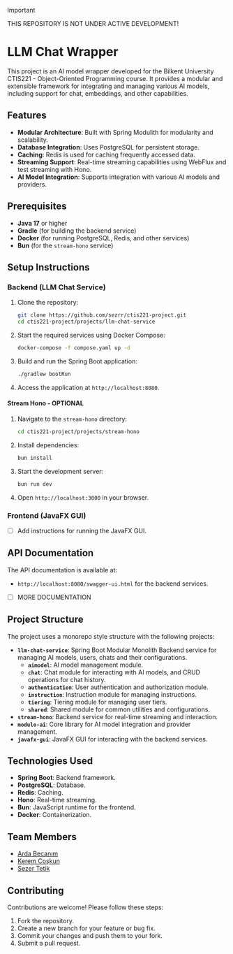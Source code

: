 > [!IMPORTANT]
> THIS REPOSITORY IS NOT UNDER ACTIVE DEVELOPMENT!

# LLM Chat Wrapper

This project is an AI model wrapper developed for the Bilkent University CTIS221 - Object-Oriented Programming course. It provides a modular and extensible framework for integrating and managing various AI models, including support for chat, embeddings, and other capabilities.

## Features

-   **Modular Architecture**: Built with Spring Modulith for modularity and scalability.
-   **Database Integration**: Uses PostgreSQL for persistent storage.
-   **Caching**: Redis is used for caching frequently accessed data.
-   **Streaming Support**: Real-time streaming capabilities using WebFlux and test streaming with Hono.
-   **AI Model Integration**: Supports integration with various AI models and providers.

## Prerequisites

-   **Java 17** or higher
-   **Gradle** (for building the backend service)
-   **Docker** (for running PostgreSQL, Redis, and other services)
-   **Bun** (for the `stream-hono` service)

## Setup Instructions

### Backend (LLM Chat Service)

1. Clone the repository:

    ```sh
    git clone https://github.com/sezrr/ctis221-project.git
    cd ctis221-project/projects/llm-chat-service
    ```

2. Start the required services using Docker Compose:

    ```sh
    docker-compose -f compose.yaml up -d
    ```

3. Build and run the Spring Boot application:

    ```sh
    ./gradlew bootRun
    ```

4. Access the application at `http://localhost:8080`.

#### Stream Hono - OPTIONAL

1. Navigate to the `stream-hono` directory:

    ```sh
    cd ctis221-project/projects/stream-hono
    ```

2. Install dependencies:

    ```sh
    bun install
    ```

3. Start the development server:

    ```sh
    bun run dev
    ```

4. Open `http://localhost:3000` in your browser.

### Frontend (JavaFX GUI)

-   [ ] Add instructions for running the JavaFX GUI.

## API Documentation

The API documentation is available at:

-   `http://localhost:8080/swagger-ui.html` for the backend services.

-   [ ] MORE DOCUMENTATION

## Project Structure

The project uses a monorepo style structure with the following projects:

-   **`llm-chat-service`**: Spring Boot Modular Monolith Backend service for managing AI models, users, chats and their configurations.
    -   **`aimodel`**: AI model management module.
    -   **`chat`**: Chat module for interacting with AI models, and CRUD operations for chat history.
    -   **`authentication`**: User authentication and authorization module.
    -   **`instruction`**: Instruction module for managing instructions.
    -   **`tiering`**: Tiering module for managing user tiers.
    -   **`shared`**: Shared module for common utilities and configurations.
-   **`stream-hono`**: Backend service for real-time streaming and interaction.
-   **`modulo-ai`**: Core library for AI model integration and provider management.
-   **`javafx-gui`**: JavaFX GUI for interacting with the backend services.

## Technologies Used

-   **Spring Boot**: Backend framework.
-   **PostgreSQL**: Database.
-   **Redis**: Caching.
-   **Hono**: Real-time streaming.
-   **Bun**: JavaScript runtime for the frontend.
-   **Docker**: Containerization.

## Team Members

-   [Arda Becanım](https://github.com/ArdaBejo)
-   [Kerem Coşkun](https://github.com/Keremc9)
-   [Sezer Tetik](https://github.com/sezRR)

## Contributing

Contributions are welcome! Please follow these steps:

1. Fork the repository.
2. Create a new branch for your feature or bug fix.
3. Commit your changes and push them to your fork.
4. Submit a pull request.
